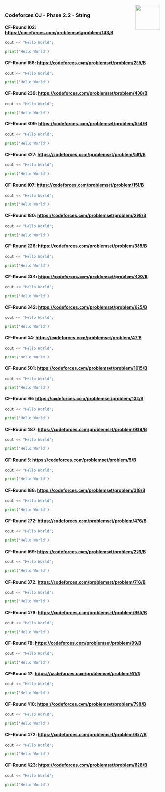 <img align="right" width="80" height="80" src="https://github.com/cs-MohamedAyman/Problem-Solving-Training/blob/master/online-judges-logos/codeforces.jpg">

### Codeforces OJ - Phase 2.2 - String

#### CF-Round 102: https://codeforces.com/problemset/problem/143/B
```cpp
cout << "Hello World";
```
```python
print('Hello World')
```

#### CF-Round 156: https://codeforces.com/problemset/problem/255/B
```cpp
cout << "Hello World";
```
```python
print('Hello World')
```

#### CF-Round 239: https://codeforces.com/problemset/problem/408/B
```cpp
cout << "Hello World";
```
```python
print('Hello World')
```

#### CF-Round 309: https://codeforces.com/problemset/problem/554/B
```cpp
cout << "Hello World";
```
```python
print('Hello World')
```

#### CF-Round 327: https://codeforces.com/problemset/problem/591/B
```cpp
cout << "Hello World";
```
```python
print('Hello World')
```

#### CF-Round 107: https://codeforces.com/problemset/problem/151/B
```cpp
cout << "Hello World";
```
```python
print('Hello World')
```

#### CF-Round 180: https://codeforces.com/problemset/problem/298/B
```cpp
cout << "Hello World";
```
```python
print('Hello World')
```

#### CF-Round 226: https://codeforces.com/problemset/problem/385/B
```cpp
cout << "Hello World";
```
```python
print('Hello World')
```

#### CF-Round 234: https://codeforces.com/problemset/problem/400/B
```cpp
cout << "Hello World";
```
```python
print('Hello World')
```

#### CF-Round 342: https://codeforces.com/problemset/problem/625/B
```cpp
cout << "Hello World";
```
```python
print('Hello World')
```

#### CF-Round 44: https://codeforces.com/problemset/problem/47/B
```cpp
cout << "Hello World";
```
```python
print('Hello World')
```

#### CF-Round 501: https://codeforces.com/problemset/problem/1015/B
```cpp
cout << "Hello World";
```
```python
print('Hello World')
```

#### CF-Round 96: https://codeforces.com/problemset/problem/133/B
```cpp
cout << "Hello World";
```
```python
print('Hello World')
```

#### CF-Round 487: https://codeforces.com/problemset/problem/989/B
```cpp
cout << "Hello World";
```
```python
print('Hello World')
```

#### CF-Round 5: https://codeforces.com/problemset/problem/5/B
```cpp
cout << "Hello World";
```
```python
print('Hello World')
```

#### CF-Round 188: https://codeforces.com/problemset/problem/318/B
```cpp
cout << "Hello World";
```
```python
print('Hello World')
```

#### CF-Round 272: https://codeforces.com/problemset/problem/476/B
```cpp
cout << "Hello World";
```
```python
print('Hello World')
```

#### CF-Round 169: https://codeforces.com/problemset/problem/276/B
```cpp
cout << "Hello World";
```
```python
print('Hello World')
```

#### CF-Round 372: https://codeforces.com/problemset/problem/716/B
```cpp
cout << "Hello World";
```
```python
print('Hello World')
```

#### CF-Round 476: https://codeforces.com/problemset/problem/965/B
```cpp
cout << "Hello World";
```
```python
print('Hello World')
```

#### CF-Round 78: https://codeforces.com/problemset/problem/99/B
```cpp
cout << "Hello World";
```
```python
print('Hello World')
```

#### CF-Round 57: https://codeforces.com/problemset/problem/61/B
```cpp
cout << "Hello World";
```
```python
print('Hello World')
```

#### CF-Round 410: https://codeforces.com/problemset/problem/798/B
```cpp
cout << "Hello World";
```
```python
print('Hello World')
```

#### CF-Round 472: https://codeforces.com/problemset/problem/957/B
```cpp
cout << "Hello World";
```
```python
print('Hello World')
```

#### CF-Round 423: https://codeforces.com/problemset/problem/828/B
```cpp
cout << "Hello World";
```
```python
print('Hello World')
```
